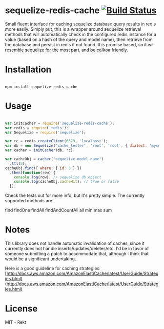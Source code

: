 sequelize-redis-cache [![Build Status](https://travis-ci.org/rfink/sequelize-redis-cache.svg?branch=master)](https://travis-ci.org/rfink/sequelize-redis-cache)
=====================

Small fluent interface for caching sequelize database query results in redis more easily.
Simply put, this is a wrapper around sequelize retrieval methods that will automatically
check in the configured redis instance for a value (based on a hash of the query and
model name), then retrieve from the database and persist in redis if not found.  It is
promise based, so it will resemble sequelize for the most part, and be co/koa friendly.

Installation
=====================

```

npm install sequelize-redis-cache

```

Usage
=====================

```javascript

var initCacher = require('sequelize-redis-cache');
var redis = require('redis');
var Sequelize = require('sequelize');

var rc = redis.createClient(6379, 'localhost');
var db = new Sequelize('cache_tester', 'root', 'root', { dialect: 'mysql' });
var cacher = initCacher(db, rc);

var cacheObj = cacher('sequelize-model-name')
  .ttl(5);
cacheObj.find({ where: { id: 3 } })
  .then(function(row) {
    console.log(row); // sequelize db object
    console.log(cacheObj.cacheHit); // true or false
  });

```

Check the tests out for more info, but it's pretty simple.  The currently supported
methods are:

  find
  findOne
  findAll
  findAndCountAll
  all
  min
  max
  sum

Notes
=====================

This library does not handle automatic invalidation of caches, since it currently does not handle inserts/updates/deletes/etc.  I'd be in favor of someone submitting a patch to accommodate that, although I think that would be a significant undertaking.

Here is a good guideline for caching strategies: [http://docs.aws.amazon.com/AmazonElastiCache/latest/UserGuide/Strategies.html](http://docs.aws.amazon.com/AmazonElastiCache/latest/UserGuide/Strategies.html)

License
====================
MIT - Rekt
